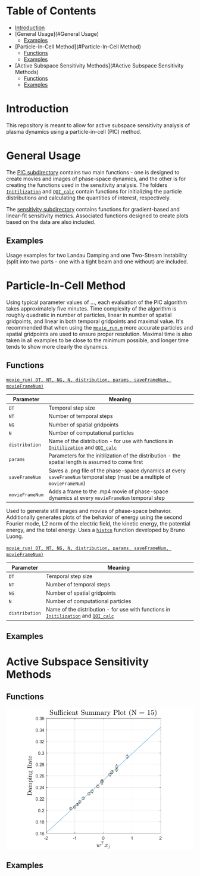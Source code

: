 # Table of Contents

- [Introduction](#Introduction)
- [General Usage](#General Usage)
	- [Examples](#Examples)
- [Particle-In-Cell Method](#Particle-In-Cell Method)
	- [Functions](#Functions)
	- [Examples](#Examples)
- [Active Subspace Sensitivity Methods](#Active Subspace Sensitivity Methods)
	- [Functions](#Functions)
	- [Examples](#Examples)

# Introduction

This repository is meant to allow for active subspace sensitivity analysis of plasma dynamics using a particle-in-cell (PIC) method.

# General Usage

The [PIC subdirectory](/+PIC) contains two main functions - one is designed to create movies and images of phase-space dynamics, and the other is for creating the functions used in the sensitivity analysis.  The folders [`Initilization`](/+PIC/Initilization) and [`QOI_calc`](/+PIC/QOI_calc) contain functions for initializing the particle distributions and calculating the quantities of interest, respectively.

The [sensitivity subdirectory](/+Sensitivity) contains functions for gradient-based and linear-fit sensitivity metrics.  Associated functions designed to create plots based on the data are also included.

## Examples

Usage examples for two Landau Damping and one Two-Stream Instability (split into two parts - one with a tight beam and one without) are included.

# Particle-In-Cell Method

Using typical parameter values of ..., each evaluation of the PIC algorithm takes approximately five minutes.  Time complexity of the algorithm is roughly quadratic in number of particles, linear in number of spatial gridpoints, and linear in both temporal gridpoints and maximal value.  It's recommended that when using the [`movie_run.m`](/+PIC/movie_run.m) more accurate particles and spatial gridpoints are used to ensure proper resolution.  Maximal time is also taken in all examples to be close to the minimum possible, and longer time tends to show more clearly the dynamics.

## Functions

[`movie_run( DT, NT, NG, N, distribution, params, saveFrameNum, movieFrameNum)`](/+PIC/movie_run.m)

| Parameter | Meaning |
| ---- | ---- |
| `DT` | Temporal step size |
| `NT` | Number of temporal steps |
| `NG` | Number of spatial gridpoints |
| `N` | Number of computational particles |
| `distribution` | Name of the distribution - for use with functions in [`Initilization`](/+PIC/Initilization) and [`QOI_calc`](/+PIC/QOI_calc) |
| `params` | Parameters for the initilization of the distribution - the spatial length is assumed to come first |
| `saveFrameNum` | Saves a .png file of the phase-space dynamics at every `saveFrameNum` temporal step (must be a multiple of `movieFrameNum`) |
| `movieFrameNum` | Adds a frame to the .mp4 movie of phase-space dynamics at every `movieFrameNum` temporal step |

Used to generate still images and movies of phase-space behavior.  Additionally generates plots of the behavior of energy using the second Fourier mode, L2 norm of the electric field, the kinetic energy, the potential energy, and the total energy.  Uses a [`histcn`](https://www.mathworks.com/matlabcentral/fileexchange/23897-n-dimensional-histogram#license_modal) function developed by Bruno Luong.


[`movie_run( DT, NT, NG, N, distribution, params, saveFrameNum, movieFrameNum)`](/+PIC/movie_run.m)

| Parameter | Meaning |
| ---- | ---- |
| `DT` | Temporal step size |
| `NT` | Number of temporal steps |
| `NG` | Number of spatial gridpoints |
| `N` | Number of computational particles |
| `distribution` | Name of the distribution - for use with functions in [`Initilization`](/+PIC/Initilization) and [`QOI_calc`](/+PIC/QOI_calc) |



## Examples

# Active Subspace Sensitivity Methods

## Functions

![Alt text](/Landau_Maxwell/Results_LF_A0.5/SSP.png?raw=true "title")
<!--- can use a branch with the examples to not clutter the main directory --->
<!--- also potentially try embedding movies? --->

## Examples